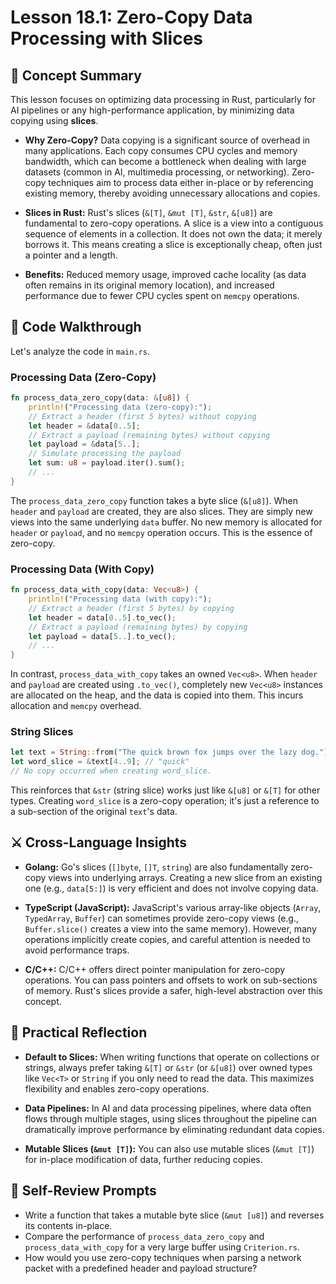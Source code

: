 # Lesson 18.1: Zero-Copy Data Processing with Slices

## 🧠 Concept Summary

This lesson focuses on optimizing data processing in Rust, particularly for AI pipelines or any high-performance application, by minimizing data copying using **slices**.

- **Why Zero-Copy?** Data copying is a significant source of overhead in many applications. Each copy consumes CPU cycles and memory bandwidth, which can become a bottleneck when dealing with large datasets (common in AI, multimedia processing, or networking). Zero-copy techniques aim to process data either in-place or by referencing existing memory, thereby avoiding unnecessary allocations and copies.

- **Slices in Rust:** Rust's slices (`&[T]`, `&mut [T]`, `&str`, `&[u8]`) are fundamental to zero-copy operations. A slice is a view into a contiguous sequence of elements in a collection. It does not own the data; it merely borrows it. This means creating a slice is exceptionally cheap, often just a pointer and a length.

- **Benefits:** Reduced memory usage, improved cache locality (as data often remains in its original memory location), and increased performance due to fewer CPU cycles spent on `memcpy` operations.

## 🧩 Code Walkthrough

Let's analyze the code in `main.rs`.

### Processing Data (Zero-Copy)

```rust
fn process_data_zero_copy(data: &[u8]) {
    println!("Processing data (zero-copy):");
    // Extract a header (first 5 bytes) without copying
    let header = &data[0..5];
    // Extract a payload (remaining bytes) without copying
    let payload = &data[5..];
    // Simulate processing the payload
    let sum: u8 = payload.iter().sum();
    // ...
}
```

The `process_data_zero_copy` function takes a byte slice (`&[u8]`). When `header` and `payload` are created, they are also slices. They are simply new views into the same underlying `data` buffer. No new memory is allocated for `header` or `payload`, and no `memcpy` operation occurs. This is the essence of zero-copy.

### Processing Data (With Copy)

```rust
fn process_data_with_copy(data: Vec<u8>) {
    println!("Processing data (with copy):");
    // Extract a header (first 5 bytes) by copying
    let header = data[0..5].to_vec();
    // Extract a payload (remaining bytes) by copying
    let payload = data[5..].to_vec();
    // ...
}
```

In contrast, `process_data_with_copy` takes an owned `Vec<u8>`. When `header` and `payload` are created using `.to_vec()`, completely new `Vec<u8>` instances are allocated on the heap, and the data is copied into them. This incurs allocation and `memcpy` overhead.

### String Slices

```rust
let text = String::from("The quick brown fox jumps over the lazy dog.");
let word_slice = &text[4..9]; // "quick"
// No copy occurred when creating word_slice.
```

This reinforces that `&str` (string slice) works just like `&[u8]` or `&[T]` for other types. Creating `word_slice` is a zero-copy operation; it's just a reference to a sub-section of the original `text`'s data.

## ⚔️ Cross-Language Insights

- **Golang:** Go's slices (`[]byte`, `[]T`, `string`) are also fundamentally zero-copy views into underlying arrays. Creating a new slice from an existing one (e.g., `data[5:]`) is very efficient and does not involve copying data.

- **TypeScript (JavaScript):** JavaScript's various array-like objects (`Array`, `TypedArray`, `Buffer`) can sometimes provide zero-copy views (e.g., `Buffer.slice()` creates a view into the same memory). However, many operations implicitly create copies, and careful attention is needed to avoid performance traps.

- **C/C++:** C/C++ offers direct pointer manipulation for zero-copy operations. You can pass pointers and offsets to work on sub-sections of memory. Rust's slices provide a safer, high-level abstraction over this concept.

## 🚀 Practical Reflection

- **Default to Slices:** When writing functions that operate on collections or strings, always prefer taking `&[T]` or `&str` (or `&[u8]`) over owned types like `Vec<T>` or `String` if you only need to read the data. This maximizes flexibility and enables zero-copy operations.

- **Data Pipelines:** In AI and data processing pipelines, where data often flows through multiple stages, using slices throughout the pipeline can dramatically improve performance by eliminating redundant data copies.

- **Mutable Slices (`&mut [T]`):** You can also use mutable slices (`&mut [T]`) for in-place modification of data, further reducing copies.

## 🧩 Self-Review Prompts

- Write a function that takes a mutable byte slice (`&mut [u8]`) and reverses its contents in-place.
- Compare the performance of `process_data_zero_copy` and `process_data_with_copy` for a very large buffer using `Criterion.rs`.
- How would you use zero-copy techniques when parsing a network packet with a predefined header and payload structure?
